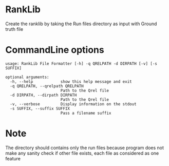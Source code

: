 # RankLib

Create the ranklib by taking the Run files directory as input with Ground truth file

# CommandLine options

```
usage: RankLib File Formatter [-h] -q QRELPATH -d DIRPATH [-v] [-s SUFFIX]

optional arguments:
  -h, --help            show this help message and exit
  -q QRELPATH, --qrelpath QRELPATH
                        Path to the Qrel file
  -d DIRPATH, --dirpath DIRPATH
                        Path to the Qrel file
  -v, --verbose         Display information on the stdout
  -s SUFFIX, --suffix SUFFIX
                        Pass a filename suffix
```
# Note

The directory should contains only the run files because program does not make any sanity check if other file exists, each file as considered as one feature
